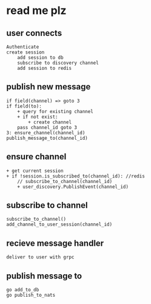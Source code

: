 # read me plz

## user connects

    Authenticate
    create session
        add session to db
        subscribe to discovery channel
        add session to redis

## publish new message

    if field(channel) => goto 3
    if field(to):
        + query for existing channel
        + if not exist:
            + create channel
        pass channel_id goto 3
    3: ensure_channel(channel_id)
    publish_message_to(channel_id)

## ensure channel

    + get current session
    + if !session.is_subscribed_to(channel_id): //redis
        // subscribe_to_channel(channel_id)
        + user_discovery.PublishEvent(channel_id)

## subscribe to channel

    subscribe_to_channel()
    add_channel_to_user_session(channel_id)

## recieve message handler

    deliver to user with grpc

## publish message to

    go add_to_db
    go publish_to_nats